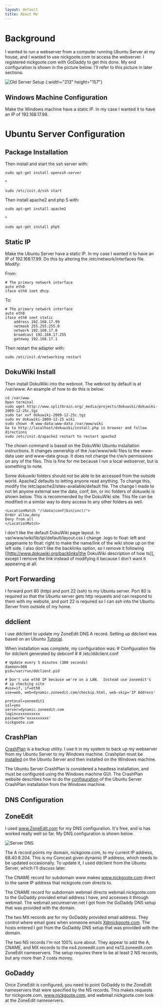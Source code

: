```yaml
---
layout: default
title: About Me
---
```


# Background #

I wanted to run a webserver from a computer running Ubuntu Server at my house, and I wanted to use nickgoote.com to access the webserver.  I registered nickgoote.com with GoDaddy to get this done.  My end configuration is shown in the picture below.  I'll refer to this picture in later sections.

![Old Server Setup](serversetup.png)
{:width="213" height="157"}

## Windows Machine Configuration ##

Make the Windows machine have a static IP.  In my case I wanted it to have an IP of 192.168.17.98.

# Ubuntu Server Configuration #

## Package Installation ##

Then install and start the ssh server with:

    sudo apt-get install openssh-server

^

    sudo /etc/init.d/ssh start

Then install apache2 and php 5 with:

    sudo apt-get install apache2

^

    sudo apt-get install php5

## Static IP ##

Make the Ubuntu Server have a static IP.  In my case I wanted it to have an IP of 192.168.17.99.  Do this by altering the /etc/network/interfaces file.  Modify:

From:

    # The primary network interface
    auto eth0
    iface eth0 inet dhcp

To:

    # The primary network interface
    auto eth0
    iface eth0 inet static
        address 192.168.17.99
        netmask 255.255.255.0
        network 192.168.17.0
        broadcast 192.168.17.255
        gateway 192.168.17.1

Then restart the adapter with:

    sudo /etc/init.d/networking restart

## DokuWiki Install ##

Then install DokuWiki into the webroot.  The webroot by default is at /var/www.  An example of how to do this is below.

    cd /var/www
    Open terminal
    sudo wget http://www.splitbrain.org/_media/projects/dokuwiki/dokuwiki-2009-12-25c.tgz
    sudo tar xvf dokuwiki-2009-12-25c.tgz
    sudo mv dokuwiki-2009-12-25 wiki
    sudo chown -R www-data:www-data /var/www/wiki
    Go to http://localhost/dokuwiki/install.php in browser and follow directions
    sudo /etc/init.d/apache2 restart to restart apache2

The chown command is based on the DokuWiki Ubuntu installation instructions.  It changes ownership of the /var/www/wiki files to the www-data user and www-data group.  It does not change the r/w/x permissions on any of the files.  This is fine for me because I run a local webserver, but is something to note.

Some dokuwiki folders should not be able to be accessed from the outside world.  Apache2 defaults to letting anyone read anything.  To change this, modify the /etc/apache2/sites-available/default file.  The change I made to not let anyone external see the data, conf, bin, or inc folders of dokuwiki is shown below.  This is recommended by the DokuWiki site.  This file can be modified in a similar way to deny access to any other folders as well.

    <LocationMatch "/(data|conf|bin|inc)/">
    Order allow,deny
    Deny from all
    </LocationMatch>

I don't like the default DokuWiki page layout.  In var/www/wiki/lib/tpl/default/layout.css I change .logo to float: left and .pagename to float: right to make the name/link of the wiki show up on the left side.  I also don't like the backlinks option, so I remove it following [[http://www.dokuwiki.org/backlinks|the DokuWiki description of how to]], except I remove the link instead of modifying it because I don't want it appearing at all.

## Port Forwarding ##

I forward port 80 (http) and port 22 (ssh) to my Ubuntu server.  Port 80 is required so that the Ubuntu server gets http requests and can respond to them with my website, and port 22 is required so I can ssh into the Ubuntu Server from outside of my home.

## ddclient ##

I use ddclient to update my ZoneEdit DNS A record.  Setting up ddclient was based on an Ubuntu [Tutorial](https://help.ubuntu.com/community/DynamicDNS#ddclient).

When installation was complete, my configuration was:
    # Configuration file for ddclient generated by debconf
    #
    # /etc/ddclient.conf
    
    # Update every 5 minutes (300 seconds)
    daemon=300
    pid=/var/run/ddclient.pid
    
    # Don't use eth0 IP because we're on a LAN.  Instead use zoneedit's
    # ip checking site
    #use=if, if=eth0
    use=web, web=dynamic.zoneedit.com/checkip.html, web-skip='IP Address'
    
    protocol=zoneedit1
    ssl=yes
    server=dynamic.zoneedit.com
    login=xxxxxxxxxx
    password='xxxxxxxxxx'
    nickgoote.com
    
## CrashPlan ##

[CrashPlan](http://www.crashplan.com) is a backup utility.  I use it in my system to back up my webserver from my Ubuntu Server to my Windows machine.  Crashplan must be [installed](http://www.unixmen.com/linux-tutorials/290-install-crashplan-backup-tool-in-linux-) on the Ubuntu Server and then installed on the Windows machine.

The Ubuntu Server CrashPlan is considered a headless installation, and must be configured using the Windows machine GUI.  The CrashPlan website describes how to do the [configuration](http://support.crashplan.com/doku.php/how_to/%20configure_a_headless_client) of the Ubuntu Server CrashPlan installation from the Windows machine.

## DNS Configuration ##

## ZoneEdit ##

I used www.ZoneEdit.com for my DNS configuration.  It's free, and is has worked really well so far.  My DNS configuration is shown below.

![Server DNS](serverdns.png)

The A record points my domain, nickgoote.com, to my current IP address, 68.40.8.204.  This is my Comcast given dynamic IP address, which needs to be updated occasionally.  To update it, I used ddclient from the Ubuntu Server, which I'll discuss later.

The CNAME record for subdomain www makes www.nickgoote.com direct to the same IP address that nickgoote.com directs to.

The CNAME record for subdomain webmail directs webmail.nickgoote.com to the GoDaddy provided email address I have, and accesses it through webmail.  The webmail.secureserver.net I got from the GoDaddy DNS setup that was provided with the domain.

The two MX records are for my GoDaddy provided email address.  They control where email goes when someone emails X@nickgoote.com.  The hosts entered I got from the GoDaddy DNS setup that was provided with the domain.

The two NS records I'm not 100% sure about.  They appear to add the A, CNAME, and MX records to the ns4.zoneedit.com and ns13.zoneedit.com ZoneEdit nameservers.  The setup requires there to be at least 2 NS records, but any more than 2 costs money.

## GoDaddy ##

Once ZoneEdit is configured, you need to point GoDaddy to the ZoneEdit nameservers that were specified by the NS records.  This makes requests for nickgoote.com, www.nickgoote.com, and webmail.nickgoote.com look at the ZoneEdit nameservers.